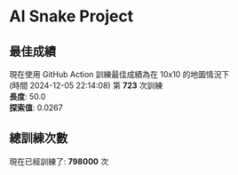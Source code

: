 
# AI Snake Project

## **最佳成績**





















































































































現在使用 GitHub Action 訓練最佳成績為在 10x10 的地圖情況下  
(時間 2024-12-05 22:14:08) 第 **723** 次訓練  
**長度**: 50.0  
**探索值**: 0.0267











































































































































































































































## 總訓練次數
現在已經訓練了: **798000** 次
